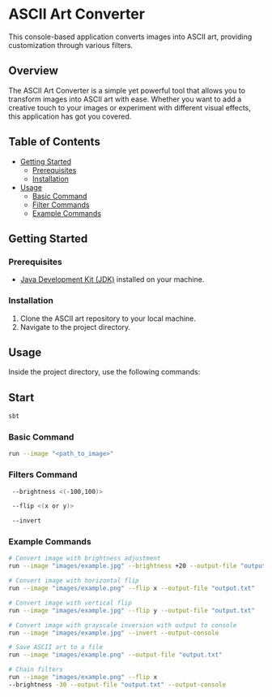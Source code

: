 # ASCII Art Converter

This console-based application converts images into ASCII art, providing customization through various filters.

## Overview

The ASCII Art Converter is a simple yet powerful tool that allows you to transform images into ASCII art with ease. Whether you want to add a creative touch to your images or experiment with different visual effects, this application has got you covered.

## Table of Contents

- [Getting Started](#getting-started)
  - [Prerequisites](#prerequisites)
  - [Installation](#installation)
- [Usage](#usage)
  - [Basic Command](#basic-command)
  - [Filter Commands](#filter-commands)
  - [Example Commands](#example-commands)

## Getting Started

### Prerequisites

- [Java Development Kit (JDK)](https://www.oracle.com/java/technologies/javase-downloads.html) installed on your machine.

### Installation

1. Clone the ASCII art repository to your local machine.
2. Navigate to the project directory.

## Usage

Inside the project directory, use the following commands:

## Start
```bash
sbt
```

### Basic Command

```bash
run --image "<path_to_image>"
```

### Filters Command
```bash
 --brightness <(-100,100)>

 --flip <(x or y)>

 --invert 
```
### Example Commands
```bash
# Convert image with brightness adjustment
run --image "images/example.jpg" --brightness +20 --output-file "output.txt"

# Convert image with horizontal flip
run --image "images/example.png" --flip x --output-file "output.txt"

# Convert image with vertical flip
run --image "images/example.jpg" --flip y --output-file "output.txt"

# Convert image with grayscale inversion with output to console
run --image "images/example.jpg" --invert --output-console

# Save ASCII art to a file
run --image "images/example.png" --output-file "output.txt"

# Chain filters
run --image "images/example.png" --flip x  
--brightness -30 --output-file "output.txt" --output-console
```



